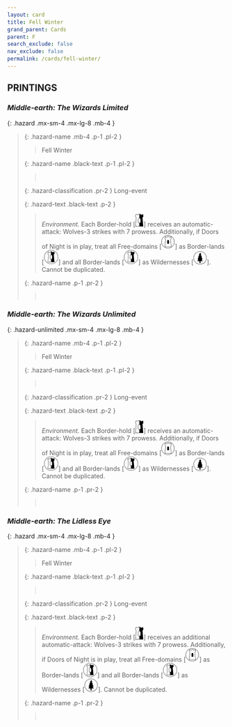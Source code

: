 ```yaml
---
layout: card
title: Fell Winter
grand_parent: Cards
parent: F
search_exclude: false
nav_exclude: false
permalink: /cards/fell-winter/
---
```


## PRINTINGS


### _Middle-earth: The Wizards Limited_

{: .hazard .mx-sm-4 .mx-lg-8 .mb-4 }
> {: .hazard-name .mb-4 .p-1 .pl-2 }
> > <div class="hazard-mp"></div>
> > <div class="card-name">Fell Winter</div>
>
> {: .hazard-name .black-text .p-1 .pl-2 }
> > &nbsp;
>
> {: .hazard-classification .pr-2 }
> Long-event
>
> {: .hazard-text .black-text .p-2 }
> > _Environment._ Each Border-hold \[![](/assets/images/border-hold.svg)] receives an automatic-attack: Wolves-3 strikes with 7 prowess. Additionally, if Doors of Night is in play, treat all Free-domains \[![](/assets/images/free-domain.svg)] as Border-lands \[![](/assets/images/border-land.svg)] and all Border-lands \[![](/assets/images/border-land.svg)] as Wildernesses \[![](/assets/images/wilderness.svg)]. Cannot be duplicated. 
>
> {: .hazard-name .p-1 .pr-2 }
> > <div class="card-shield"></div>
> > <div class="card-corruption">&nbsp;</div>

### _Middle-earth: The Wizards Unlimited_

{: .hazard-unlimited .mx-sm-4 .mx-lg-8 .mb-4 }
> {: .hazard-name .mb-4 .p-1 .pl-2 }
> > <div class="hazard-mp"></div>
> > <div class="card-name">Fell Winter</div>
>
> {: .hazard-name .black-text .p-1 .pl-2 }
> > &nbsp;
>
> {: .hazard-classification .pr-2 }
> Long-event
>
> {: .hazard-text .black-text .p-2 }
> > _Environment._ Each Border-hold \[![](/assets/images/border-hold.svg)] receives an automatic-attack: Wolves-3 strikes with 7 prowess. Additionally, if Doors of Night is in play, treat all Free-domains \[![](/assets/images/free-domain.svg)] as Border-lands \[![](/assets/images/border-land.svg)] and all Border-lands \[![](/assets/images/border-land.svg)] as Wildernesses \[![](/assets/images/wilderness.svg)]. Cannot be duplicated. 
>
> {: .hazard-name .p-1 .pr-2 }
> > <div class="card-shield"></div>
> > <div class="card-corruption-white">&nbsp;</div>

### _Middle-earth: The Lidless Eye_

{: .hazard .mx-sm-4 .mx-lg-8 .mb-4 }
> {: .hazard-name .mb-4 .p-1 .pl-2 }
> > <div class="hazard-mp"></div>
> > <div class="card-name">Fell Winter</div>
>
> {: .hazard-name .black-text .p-1 .pl-2 }
> > &nbsp;
>
> {: .hazard-classification .pr-2 }
> Long-event
>
> {: .hazard-text .black-text .p-2 }
> > _Environment._ Each Border-hold \[![](/assets/images/border-hold.svg)] receives an additional automatic-attack: Wolves-3 strikes with 7 prowess. Additionally, if Doors of Night is in play, treat all Free-domains \[![](/assets/images/free-domain.svg)] as Border-lands \[![](/assets/images/border-land.svg)] and all Border-lands \[![](/assets/images/border-land.svg)] as Wildernesses \[![](/assets/images/wilderness.svg)]. Cannot be duplicated. 
>
> {: .hazard-name .p-1 .pr-2 }
> > <div class="card-shield"></div>
> > <div class="card-corruption">&nbsp;</div>
